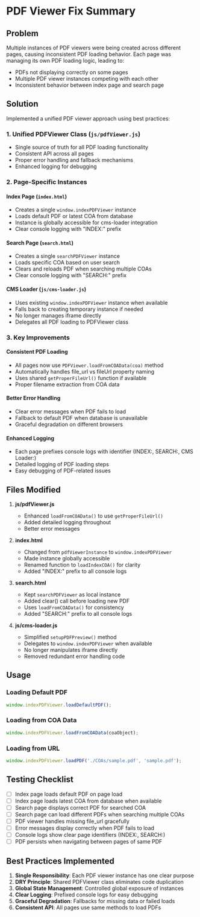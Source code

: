 # PDF Viewer Fix Summary

## Problem
Multiple instances of PDF viewers were being created across different pages, causing inconsistent PDF loading behavior. Each page was managing its own PDF loading logic, leading to:
- PDFs not displaying correctly on some pages
- Multiple PDF viewer instances competing with each other
- Inconsistent behavior between index page and search page

## Solution
Implemented a unified PDF viewer approach using best practices:

### 1. **Unified PDFViewer Class** (`js/pdfViewer.js`)
- Single source of truth for all PDF loading functionality
- Consistent API across all pages
- Proper error handling and fallback mechanisms
- Enhanced logging for debugging

### 2. **Page-Specific Instances**

#### Index Page (`index.html`)
- Creates a single `window.indexPDFViewer` instance
- Loads default PDF or latest COA from database
- Instance is globally accessible for cms-loader integration
- Clear console logging with "INDEX:" prefix

#### Search Page (`search.html`)
- Creates a single `searchPDFViewer` instance
- Loads specific COA based on user search
- Clears and reloads PDF when searching multiple COAs
- Clear console logging with "SEARCH:" prefix

#### CMS Loader (`js/cms-loader.js`)
- Uses existing `window.indexPDFViewer` instance when available
- Falls back to creating temporary instance if needed
- No longer manages iframe directly
- Delegates all PDF loading to PDFViewer class

### 3. **Key Improvements**

#### Consistent PDF Loading
- All pages now use `PDFViewer.loadFromCOAData(coa)` method
- Automatically handles file_url vs fileUrl property naming
- Uses shared `getProperFileUrl()` function if available
- Proper filename extraction from COA data

#### Better Error Handling
- Clear error messages when PDF fails to load
- Fallback to default PDF when database is unavailable
- Graceful degradation on different browsers

#### Enhanced Logging
- Each page prefixes console logs with identifier (INDEX:, SEARCH:, CMS Loader:)
- Detailed logging of PDF loading steps
- Easy debugging of PDF-related issues

## Files Modified

1. **js/pdfViewer.js**
   - Enhanced `loadFromCOAData()` to use `getProperFileUrl()`
   - Added detailed logging throughout
   - Better error messages

2. **index.html**
   - Changed from `pdfViewerInstance` to `window.indexPDFViewer`
   - Made instance globally accessible
   - Renamed function to `loadIndexCOA()` for clarity
   - Added "INDEX:" prefix to all console logs

3. **search.html**
   - Kept `searchPDFViewer` as local instance
   - Added clear() call before loading new PDF
   - Uses `loadFromCOAData()` for consistency
   - Added "SEARCH:" prefix to all console logs

4. **js/cms-loader.js**
   - Simplified `setupPDFPreview()` method
   - Delegates to `window.indexPDFViewer` when available
   - No longer manipulates iframe directly
   - Removed redundant error handling code

## Usage

### Loading Default PDF
```javascript
window.indexPDFViewer.loadDefaultPDF();
```

### Loading from COA Data
```javascript
window.indexPDFViewer.loadFromCOAData(coaObject);
```

### Loading from URL
```javascript
window.indexPDFViewer.loadPDF('./COAs/sample.pdf', 'sample.pdf');
```

## Testing Checklist

- [ ] Index page loads default PDF on page load
- [ ] Index page loads latest COA from database when available
- [ ] Search page displays correct PDF for searched COA
- [ ] Search page can load different PDFs when searching multiple COAs
- [ ] PDF viewer handles missing file_url gracefully
- [ ] Error messages display correctly when PDF fails to load
- [ ] Console logs show clear page identifiers (INDEX:, SEARCH:)
- [ ] PDF persists when navigating between pages of same PDF

## Best Practices Implemented

1. **Single Responsibility**: Each PDF viewer instance has one clear purpose
2. **DRY Principle**: Shared PDFViewer class eliminates code duplication
3. **Global State Management**: Controlled global exposure of instances
4. **Clear Logging**: Prefixed console logs for easy debugging
5. **Graceful Degradation**: Fallbacks for missing data or failed loads
6. **Consistent API**: All pages use same methods to load PDFs
